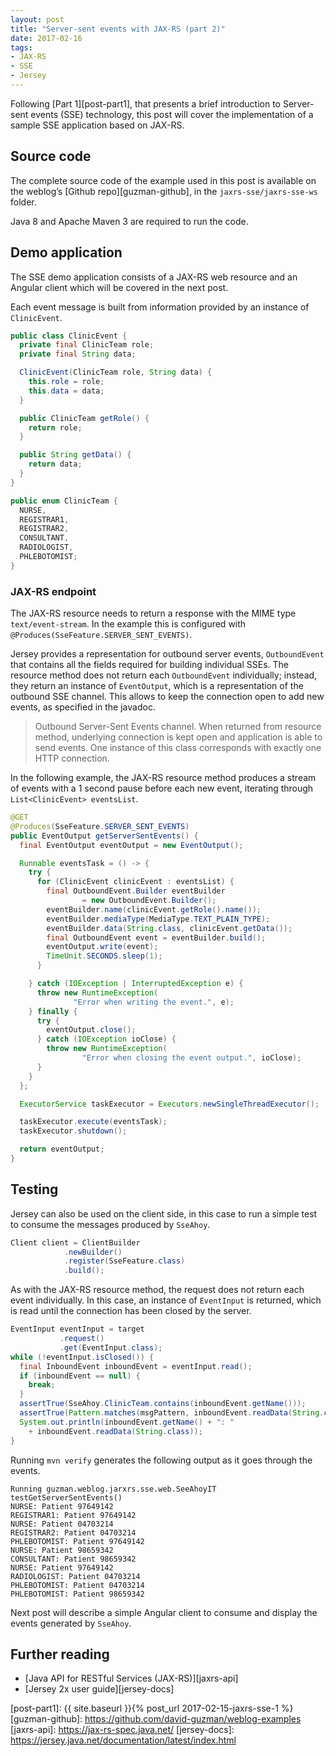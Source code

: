 ```yaml
---
layout: post
title: "Server-sent events with JAX-RS (part 2)"
date: 2017-02-16
tags:
- JAX-RS
- SSE
- Jersey
---
```


Following [Part 1][post-part1], that presents a brief introduction to
Server-sent events (SSE) technology, this post will cover the implementation
of a sample SSE application based on JAX-RS.

## Source code

The complete source code of the example used in this post is available on the
weblog’s [Github repo][guzman-github], in the `jaxrs-sse/jaxrs-sse-ws` folder.

Java 8 and Apache Maven 3 are required to run the code.

## Demo application

The SSE demo application consists of a JAX-RS web resource and an Angular client
which will be covered in the next post.

Each event message is built from information provided by an instance of
`ClinicEvent`.

```java
public class ClinicEvent {
  private final ClinicTeam role;
  private final String data;

  ClinicEvent(ClinicTeam role, String data) {
    this.role = role;
    this.data = data;
  }

  public ClinicTeam getRole() {
    return role;
  }

  public String getData() {
    return data;
  }
}

public enum ClinicTeam {    
  NURSE,
  REGISTRAR1,
  REGISTRAR2,
  CONSULTANT,
  RADIOLOGIST,
  PHLEBOTOMIST;
}    
```

### JAX-RS endpoint

The JAX-RS resource needs to return a response with the MIME type
`text/event-stream`. In the example this is configured with
`@Produces(SseFeature.SERVER_SENT_EVENTS)`.

Jersey provides a representation for outbound server events, `OutboundEvent`
that contains all the fields required for building individual SSEs. The resource
method does not return each `OutboundEvent` individually; instead, they return
an instance of `EventOutput`, which is a representation of the outbound SSE
channel. This allows to keep the connection open to add new events, as
specified in the javadoc.

> Outbound Server-Sent Events channel. When returned from resource method, underlying connection is kept open and application is able to send events. One instance of this class corresponds with exactly one HTTP connection.

In the following example, the JAX-RS resource method produces a stream of events
with a 1 second pause before each new event, iterating through `List<ClinicEvent> eventsList`.

```java
@GET
@Produces(SseFeature.SERVER_SENT_EVENTS)
public EventOutput getServerSentEvents() {
  final EventOutput eventOutput = new EventOutput();

  Runnable eventsTask = () -> {
    try {
      for (ClinicEvent clinicEvent : eventsList) {
        final OutboundEvent.Builder eventBuilder
                = new OutboundEvent.Builder();
        eventBuilder.name(clinicEvent.getRole().name());
        eventBuilder.mediaType(MediaType.TEXT_PLAIN_TYPE);
        eventBuilder.data(String.class, clinicEvent.getData());
        final OutboundEvent event = eventBuilder.build();
        eventOutput.write(event);
        TimeUnit.SECONDS.sleep(1);
      }

    } catch (IOException | InterruptedException e) {
      throw new RuntimeException(
              "Error when writing the event.", e);
    } finally {
      try {
        eventOutput.close();
      } catch (IOException ioClose) {
        throw new RuntimeException(
                "Error when closing the event output.", ioClose);
      }
    }
  };

  ExecutorService taskExecutor = Executors.newSingleThreadExecutor();

  taskExecutor.execute(eventsTask);
  taskExecutor.shutdown();

  return eventOutput;
}
```

## Testing

Jersey can also be used on the client side, in this case to run a simple test to
consume the messages produced by `SseAhoy`.
```java
Client client = ClientBuilder
            .newBuilder()
            .register(SseFeature.class)
            .build();
```
As with the JAX-RS resource method, the request does not return each event
individually. In this case, an instance of `EventInput` is returned, which is
read until the connection has been closed by the server.
```java
EventInput eventInput = target
           .request()
           .get(EventInput.class);
while (!eventInput.isClosed()) {
  final InboundEvent inboundEvent = eventInput.read();
  if (inboundEvent == null) {
    break;
  }
  assertTrue(SseAhoy.ClinicTeam.contains(inboundEvent.getName()));
  assertTrue(Pattern.matches(msgPattern, inboundEvent.readData(String.class)));
  System.out.println(inboundEvent.getName() + ": "
    + inboundEvent.readData(String.class));
}
```
Running `mvn verify` generates the following output as it goes through the
events.
```
Running guzman.weblog.jarxrs.sse.web.SeeAhoyIT
testGetServerSentEvents()
NURSE: Patient 97649142
REGISTRAR1: Patient 97649142
NURSE: Patient 04703214
REGISTRAR2: Patient 04703214
PHLEBOTOMIST: Patient 97649142
NURSE: Patient 98659342
CONSULTANT: Patient 98659342
NURSE: Patient 97649142
RADIOLOGIST: Patient 04703214
PHLEBOTOMIST: Patient 04703214
PHLEBOTOMIST: Patient 98659342
```

Next post will describe a simple Angular client to consume and display the
events generated by `SseAhoy`.

## Further reading
- [Java API for RESTful Services (JAX-RS)][jaxrs-api]
- [Jersey 2x user guide][jersey-docs]

[post-part1]: {{ site.baseurl }}{% post_url 2017-02-15-jaxrs-sse-1 %}
[guzman-github]: https://github.com/david-guzman/weblog-examples
[jaxrs-api]: https://jax-rs-spec.java.net/
[jersey-docs]: https://jersey.java.net/documentation/latest/index.html
